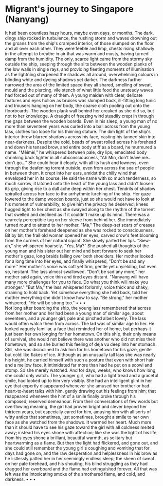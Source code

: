 # Migrant's journey to Singapore (Nanyang) 
 It had been countless hazy hours, maybe even days, or months. The dark, dingy ship rocked in turbulence, the rushing storm and waves drowning out the groans from the ship's cramped interior, of those slumped on the floor and all over each other. They were feeble and limp, chests rising shallowly in the attempt to breathe in air that was warm and musty, having turned damp from the humidity. The only, scarce light came from the stormy sky outside the ship, seeping through the slits between the wooden planks of the low walls in single rays, and providing fleeting moments of illumination as the lightning sharpened the shadows all around, overwhelming colours in blinding white and dyeing shadows yet darker. The darkness further narrowed the area of the limited space they all shared, smelling of sweat, mould and the piercing, vile stench of what little food the unsteady waves had forced out of many of them. 
 A young maiden with clear, delicate features and eyes hollow as bruises was slumped back, ill-fitting long tunic and trousers hanging on her body, the coarse cloth pooling out onto the floorboards. The wooden plank wall behind her creaked as she did so, but not to her knowledge.
 A draught of freezing wind steadily crept in through the gaps between the wooden boards. Even in his sleep, a young man of no more than seventeen years was curled into a ball across from the young lass, clothes too loose for his thinning stature. The dim light of the ship's interior threw blurred shadows across his face, casting his tanned skin into near-darkness. Despite the cold, beads of sweat rolled across his forehead and down his tensed brow, and entire body stiff as a board, he murmured a name. 
 "Mèimèi," he whispered between pale, dry lips, emaciated body shrinking back tighter in all subconsciousness, "Ah Min, don't leave me... don't go..." 
 She could hear it clearly, with all its hush and lowness, even through the deafening torrent outside, even from across the sea of people in between them. It crept into her ears, amidst the chilly wind that enveloped her in its course.
 He said the name with so much tenderness, so much sorrow, it latched onto the heart of the young lass and didn't loosen its grip, giving rise to a dull ache deep within her chest. Tendrils of shadow spiralled across her face to the arrhythmic lurching of the ship. Her gaze lowered to the damp wooden boards, just so she would not have to look at his moment of vulnerability, to give him the privacy he deserved; knees hugged tight to her chest as she swayed along to the rhythm of the torrent that swelled and declined as if it couldn't make up its mind. 
 There was a scarcely perceptible tug on her sleeve from behind her. She immediately turned round to attend to her mother.  "Ma," The deep-set scars of creases on her mother's forehead deepened as she was rocked to consciousness. Bit by bit, the frail old woman opened her eyes, carved crow's feet blooming from the corners of her natural squint. She slowly parted her lips. "Siew-ah," she whispered hoarsely. 
 "Yes, Ma?" She pushed all thoughts of the young man and his sister out her mind and bent forward to seek her mother's gaze, long braids falling over both shoulders. 
 Her mother looked for a long time into her eyes, and finally whispered, "Don't be sad any more." 
 Her mother's voice was soft yet firm, gentle yet unyielding, but even so, hesitant. The lass almost swallowed. 
 "Don't be sad any more," her mother said again, voice thin and tired eyes distant. "Nanyang will have many more challenges for you to face. Do what you think will make you stronger." 
 "But Ma," the lass whispered forlornly, voice thick and shaky; straining to hold back. Yet somehow everything she held back, told her mother everything she didn't know how to say. 
 "Be strong," her mother whispered. "He will be strong too." 
  •  •  •  
  Not long after boarding the ship, the young lass remembered that across from her mother and her had been a young man of similar age, about seventeen, and a younger girl, pale and pinched albeit lovely. The lass would often watch them from across. 
  The lad was of similar age to her. He looked vaguely familiar, a face that reminded her of home, but perhaps it just been her own longing for her hometown. On this ship, their only means of survival, she would not believe there was another who did not miss their hometown, and so she buried this feeling of deja vu deep into her stomach. 
  Still, she was disinclined to ask him for his hometown for his gaze, gentle but cold like flakes of ice. Although as an unusually tall lass she was nearly his height, he carried himself with such a posture that even with short hair and a mellow face, it intimidated far more than had he put on a scowl and stomp. 
  So she merely watched. And for days, weeks, who knows how long, she could only watch. 
 The younger girl, who had a light tread and a graceful smile, had looked up to him very visibly. She had an intelligent glint in her eye that expertly disappeared whenever she amused her brother or had heart-to-heart talks with him, gently drawing out his feelings from him; that reappeared whenever the hint of a smile finally broke through his composed, reserved demeanour. From their conversations of few words but overflowing meaning, the girl had proven bright and clever beyond her thirteen years, but especially cared for him, amusing him with all sorts of witty antics that sometimes, just sometimes, brought a smile to her own face as she watched from the shadows. 
 It warmed her heart. Much more than it should have to see his gaze toward the girl with all coldness melted away; instead his eyes shone with affection; like she was the light of his life, from his eyes shone a brilliant, beautiful warmth, as solitary but heartwarming as a flame. 
 But then the light had flickered, and gone out, and she could still remember the young girl's coughing and vomiting that for days had gone on, and the raw desperation and helplessness in his brow as he listlessly patted her in her seemingly endless sleep; the sheen of sweat on her pale forehead, and his shouting, his blind struggling as they had dragged her overboard and the flame had extinguished forever. All that was left was the intoxicating smoke of the smothered flame, and cold, and darkness. 
  •  •  • 
 
